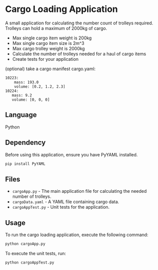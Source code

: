 # Cargo Loading Application
A small application for calculating the number count of trolleys required. Trolleys can hold a maximum of 2000kg of cargo. 

* Max single cargo item weight is 200kg
* Max single cargo item size is 2m^3 
* Max cargo trolley weight is 2000kg
* Calculate the number of trolleys needed for a haul of cargo items
* Create tests for your application

(optional) take a cargo manifest cargo.yaml:
```
10223:
    mass: 193.0
    volume: [0.2, 1.2, 2.3]
10224:
   mass: 9.2
   volume: [0, 0, 0]
```
## Language
Python

## Dependency
Before using this application, ensure you have PyYAML installed.
```bash
pip install PyYAML
```

## Files
* `cargoApp.py` - The main application file for calculating the needed number of trolleys.
* `cargoData.yaml` - A YAML file containing cargo data.
* `cargoAppTest.py` - Unit tests for the application.

## Usage
To run the cargo loading application, execute the following command:
```bash
python cargoApp.py
```
To execute the unit tests, run:
```bash
python cargoAppTest.py
```